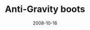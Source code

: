 ---
layout: base.njk
title : 'Anti-Gravity boots' 
view_title : 'Anti-Gravity boots' 
year : '2008' 
date : '2008-10-16' 
img_file : '/drawing/antigravityboots.jpg' 
html_file : 'antigravityboots' 
next_html : 'welljusthavetostartover.html' 
year_order : '471' 
permalink : "title/{{html_file}}.html"
---